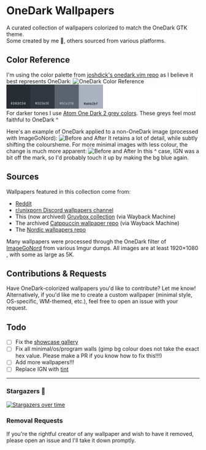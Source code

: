 # OneDark Wallpapers

A curated collection of wallpapers colorized to match the OneDark GTK theme. \
Some created by me 🤗, others sourced from various platforms.

## Color Reference
I'm using the color palette from [joshdick's onedark.vim repo](https://github.com/joshdick/onedark.vim) as I believe it best represents OneDark:
![OneDark Color Reference](https://github.com/Narmis-E/onedark-wallpapers/blob/main/onedark-reference.png)
![OneDark Grey Reference](https://github.com/Narmis-E/onedark-wallpapers/blob/main/onedark_grey_ref.png)
For darker tones I use [Atom One Dark 2 grey colors](https://www.color-hex.com/color-palette/1017620). These greys feel most faithful to OneDark ^

Here's an example of OneDark applied to a non-OneDark image (processed with ImageGoNord):
![Before and After](https://github.com/Narmis-E/onedark-wallpapers/blob/main/before-after.png)
It retains a lot of detail, while subtly shifting the coloursheme.
For more minimal images with less colour, the change is much more apparent:
![Before and After](https://github.com/Narmis-E/onedark-wallpapers/blob/main/before-after_2.png)
In this ^ case, IGN was a bit off the mark, so I'd probably touch it up by making the bg blue again.

## Sources
Wallpapers featured in this collection come from:

- [Reddit](https://www.reddit.com/r/wallpapers/)
- [r/unixporn Discord wallpapers channel](https://discord.gg/unixporn)
- This (now archived) [Gruvbox collection](https://web.archive.org/web/20230417204544/https://gruvbox-wallpapers.onrender.com/) (via Wayback Machine)
- The archived [Catppuccin wallpaper repo](https://web.archive.org/web/20230215022523/https://github.com/catppuccin/wallpapers) (via Wayback Machine)
- The [Nordic wallpapers repo](https://github.com/linuxdotexe/nordic-wallpapers)

Many wallpapers were processed through the OneDark filter of [ImageGoNord](https://ign.schrodinger-hat.it/) from various Imgur dumps. All images are at least 1920×1080 , with some as large as 5K.

## Contributions & Requests
Have OneDark-colorized wallpapers you'd like to contribute? Let me know!
Alternatively, if you'd like me to create a custom wallpaper (minimal style, OS-specific, WM-themed, etc.), feel free to open an issue with your request.

## Todo
- [ ] Fix the [showcase gallery](./showcase.md)
- [ ] Fix all minimal/os/program walls (gimp bg colour does not take the exact hex value. Please make a PR if you know how to fix this!!!)
- [ ] Add more wallpapers!!!
- [ ] Replace IGN with [tint](https://github.com/ashish0kumar/tint)

<hr>

### Stargazers 🤩
[![Stargazers over time](https://starchart.cc/Narmis-E/onedark-wallpapers.svg?variant=adaptive)](https://starchart.cc/Narmis-E/onedark-wallpapers)

### Removal Requests
If you're the rightful creator of any wallpaper and wish to have it removed, please open an issue and I'll take it down promptly.

